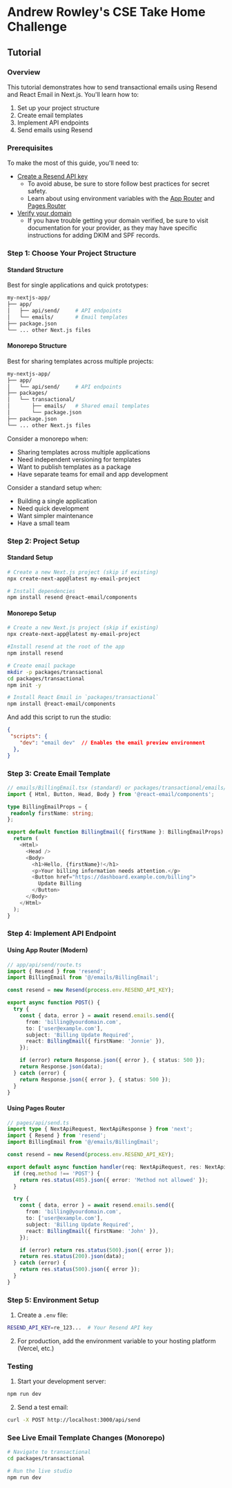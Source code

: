 # Andrew Rowley's CSE Take Home Challenge

## Tutorial

### Overview

This tutorial demonstrates how to send transactional emails using Resend and React Email in Next.js. You'll learn how to:

1. Set up your project structure
2. Create email templates
3. Implement API endpoints
4. Send emails using Resend

### Prerequisites

To make the most of this guide, you'll need to:

- [Create a Resend API key](https://resend.com/api-keys)
  - To avoid abuse, be sure to store follow best practices for secret safety.
  - Learn about using environment variables with the [App Router](https://nextjs.org/docs/app/building-your-application/configuring/environment-variables) and [Pages Router](https://nextjs.org/docs/pages/building-your-application/configuring/environment-variables)
- [Verify your domain](https://resend.com/domains)
  - If you have trouble getting your domain verified, be sure to visit documentation for your provider, as they may have specific instructions for adding DKIM and SPF records.

### Step 1: Choose Your Project Structure

#### Standard Structure

Best for single applications and quick prototypes:

```bash
my-nextjs-app/
├── app/
│   ├── api/send/     # API endpoints
│   └── emails/       # Email templates
├── package.json
└── ... other Next.js files
```

#### Monorepo Structure

Best for sharing templates across multiple projects:

```bash
my-nextjs-app/
├── app/
│   └── api/send/     # API endpoints
├── packages/
│   └── transactional/
│       ├── emails/   # Shared email templates
│       └── package.json
├── package.json
└── ... other Next.js files
```

Consider a monorepo when:

- Sharing templates across multiple applications
- Need independent versioning for templates
- Want to publish templates as a package
- Have separate teams for email and app development

Consider a standard setup when:

- Building a single application
- Need quick development
- Want simpler maintenance
- Have a small team

### Step 2: Project Setup

#### Standard Setup

```bash
# Create a new Next.js project (skip if existing)
npx create-next-app@latest my-email-project

# Install dependencies
npm install resend @react-email/components
```

#### Monorepo Setup

```bash
# Create a new Next.js project (skip if existing)
npx create-next-app@latest my-email-project

#Install resend at the root of the app
npm install resend

# Create email package
mkdir -p packages/transactional
cd packages/transactional
npm init -y

# Install React Email in `packages/transactional`
npm install @react-email/components
```
And add this script to run the studio:
```json
{
 "scripts": {
    "dev": "email dev"  // Enables the email preview environment
  },
}
```

### Step 3: Create Email Template
```typescript
// emails/BillingEmail.tsx (standard) or packages/transactional/emails/BillingEmail.tsx (monorepo)
import { Html, Button, Head, Body } from '@react-email/components';

type BillingEmailProps = {
 readonly firstName: string;
};

export default function BillingEmail({ firstName }: BillingEmailProps) {
  return (
    <Html>
      <Head />
      <Body>
        <h1>Hello, {firstName}!</h1>
        <p>Your billing information needs attention.</p>
        <Button href="https://dashboard.example.com/billing">
          Update Billing
        </Button>
      </Body>
    </Html>
  );
}
```

### Step 4: Implement API Endpoint

#### Using App Router (Modern)
```typescript
// app/api/send/route.ts
import { Resend } from 'resend';
import BillingEmail from '@/emails/BillingEmail';

const resend = new Resend(process.env.RESEND_API_KEY);

export async function POST() {
  try {
    const { data, error } = await resend.emails.send({
      from: 'billing@yourdomain.com',
      to: ['user@example.com'],
      subject: 'Billing Update Required',
      react: BillingEmail({ firstName: 'Jonnie' }),
    });

    if (error) return Response.json({ error }, { status: 500 });
    return Response.json(data);
  } catch (error) {
    return Response.json({ error }, { status: 500 });
  }
}
```

#### Using Pages Router
```typescript
// pages/api/send.ts
import type { NextApiRequest, NextApiResponse } from 'next';
import { Resend } from 'resend';
import BillingEmail from '@/emails/BillingEmail';

const resend = new Resend(process.env.RESEND_API_KEY);

export default async function handler(req: NextApiRequest, res: NextApiResponse) {
  if (req.method !== 'POST') {
    return res.status(405).json({ error: 'Method not allowed' });
  }

  try {
    const { data, error } = await resend.emails.send({
      from: 'billing@yourdomain.com',
      to: ['user@example.com'],
      subject: 'Billing Update Required',
      react: BillingEmail({ firstName: 'John' }),
    });

    if (error) return res.status(500).json({ error });
    return res.status(200).json(data);
  } catch (error) {
    return res.status(500).json({ error });
  }
}
```

### Step 5: Environment Setup

1. Create a `.env` file:
```bash
RESEND_API_KEY=re_123...  # Your Resend API key
```

2. For production, add the environment variable to your hosting platform (Vercel, etc.)

### Testing
1. Start your development server:
```bash
npm run dev
```

2. Send a test email:
```bash
curl -X POST http://localhost:3000/api/send
```

### See Live Email Template Changes (Monorepo)
```bash
# Navigate to transactional
cd packages/transactional

# Run the live studio
npm run dev
```
